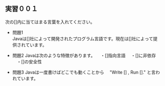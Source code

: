 ## 実習００１
次の[]内に当てはまる言葉を入れてください。

- 問題1  
Javaは[]社によって開発されたプログラム言語です。現在は[]社によって提供されています。

- 問題2
Javaは次のような特徴があります。
　・[]指向言語
　・[]に非依存
　・[]の安全性

- 問題3
Javaは一度書けばどこでも動くことから
　"Write [] , Run []."
と言われています。